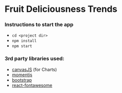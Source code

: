 # Fruit Deliciousness Trends

### Instructions to start the app
* `cd <project dir>`
* `npm install`
* `npm start`

### 3rd party libraries used:

* [canvasJS](https://canvasjs.com/react-charts/) (for Charts)
* [momentjs](https://momentjs.com)
* [bootstrap](https://getbootstrap.com)
* [react-fontawesome](https://www.npmjs.com/package/react-fontawesome)
